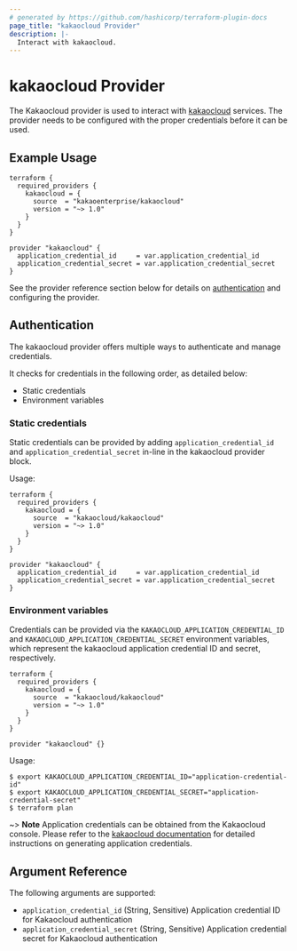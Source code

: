 ```yaml
---
# generated by https://github.com/hashicorp/terraform-plugin-docs
page_title: "kakaocloud Provider"
description: |-
  Interact with kakaocloud.
---
```


# kakaocloud Provider

The Kakaocloud provider is used to interact with [kakaocloud](https://www.kakaocloud.com/) services.
The provider needs to be configured with the proper credentials before it can be used.

## Example Usage

```hcl
terraform {
  required_providers {
    kakaocloud = {
      source  = "kakaoenterprise/kakaocloud"
      version = "~> 1.0"
    }
  }
}

provider "kakaocloud" {
  application_credential_id     = var.application_credential_id
  application_credential_secret = var.application_credential_secret
}
```
See the provider reference section below for details on [authentication](##Authentication) and configuring the provider.

## Authentication

The kakaocloud provider offers multiple ways to authenticate and manage credentials.

It checks for credentials in the following order, as detailed below:

- Static credentials
- Environment variables

### Static credentials

Static credentials can be provided by adding `application_credential_id` and `application_credential_secret` in-line in the kakaocloud provider block.

Usage:

```hcl
terraform {
  required_providers {
    kakaocloud = {
      source  = "kakaocloud/kakaocloud"
      version = "~> 1.0"
    }
  }
}

provider "kakaocloud" {
  application_credential_id     = var.application_credential_id
  application_credential_secret = var.application_credential_secret
}
```

### Environment variables

Credentials can be provided via the `KAKAOCLOUD_APPLICATION_CREDENTIAL_ID` and `KAKAOCLOUD_APPLICATION_CREDENTIAL_SECRET` environment variables,
which represent the kakaocloud application credential ID and secret, respectively.

```hcl
terraform {
  required_providers {
    kakaocloud = {
      source  = "kakaocloud/kakaocloud"
      version = "~> 1.0"
    }
  }
}

provider "kakaocloud" {}
```

Usage:

```shell
$ export KAKAOCLOUD_APPLICATION_CREDENTIAL_ID="application-credential-id"
$ export KAKAOCLOUD_APPLICATION_CREDENTIAL_SECRET="application-credential-secret"
$ terraform plan
```

~> **Note** Application credentials can be obtained from the Kakaocloud console.
Please refer to the [kakaocloud documentation](https://docs.kakaocloud.com/start/console-guide/credentials) for detailed instructions on generating application credentials.

## Argument Reference

The following arguments are supported:

- `application_credential_id` (String, Sensitive) Application credential ID for Kakaocloud authentication
- `application_credential_secret` (String, Sensitive) Application credential secret for Kakaocloud authentication
